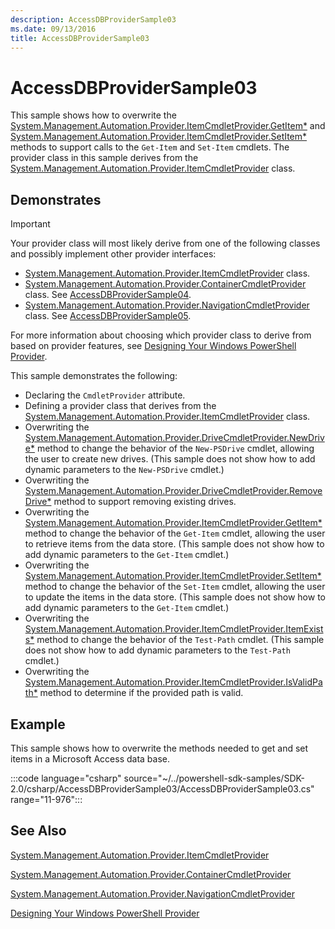 ```yaml
---
description: AccessDBProviderSample03
ms.date: 09/13/2016
title: AccessDBProviderSample03
---
```

# AccessDBProviderSample03

This sample shows how to overwrite the
[System.Management.Automation.Provider.ItemCmdletProvider.GetItem*](/dotnet/api/System.Management.Automation.Provider.ItemCmdletProvider.GetItem)
and
[System.Management.Automation.Provider.ItemCmdletProvider.SetItem*](/dotnet/api/System.Management.Automation.Provider.ItemCmdletProvider.SetItem)
methods to support calls to the `Get-Item` and `Set-Item` cmdlets. The provider class in this sample
derives from the
[System.Management.Automation.Provider.ItemCmdletProvider](/dotnet/api/System.Management.Automation.Provider.ItemCmdletProvider)
class.

## Demonstrates

> [!IMPORTANT]
> Your provider class will most likely derive from one of the following classes and possibly
> implement other provider interfaces:
>
> - [System.Management.Automation.Provider.ItemCmdletProvider](/dotnet/api/System.Management.Automation.Provider.ItemCmdletProvider) class.
> - [System.Management.Automation.Provider.ContainerCmdletProvider](/dotnet/api/System.Management.Automation.Provider.ContainerCmdletProvider) class. See [AccessDBProviderSample04](./accessdbprovidersample04.md).
> - [System.Management.Automation.Provider.NavigationCmdletProvider](/dotnet/api/System.Management.Automation.Provider.NavigationCmdletProvider) class. See [AccessDBProviderSample05](./accessdbprovidersample05.md).
>
> For more information about choosing which provider class to derive from based on provider
> features, see [Designing Your Windows PowerShell Provider](./provider-types.md).

This sample demonstrates the following:

- Declaring the `CmdletProvider` attribute.
- Defining a provider class that derives from the
  [System.Management.Automation.Provider.ItemCmdletProvider](/dotnet/api/System.Management.Automation.Provider.ItemCmdletProvider)
  class.
- Overwriting the
  [System.Management.Automation.Provider.DriveCmdletProvider.NewDrive*](/dotnet/api/System.Management.Automation.Provider.DriveCmdletProvider.NewDrive)
  method to change the behavior of the `New-PSDrive` cmdlet, allowing the user to create new drives.
  (This sample does not show how to add dynamic parameters to the `New-PSDrive` cmdlet.)
- Overwriting the
  [System.Management.Automation.Provider.DriveCmdletProvider.RemoveDrive*](/dotnet/api/System.Management.Automation.Provider.DriveCmdletProvider.RemoveDrive)
  method to support removing existing drives.
- Overwriting the
  [System.Management.Automation.Provider.ItemCmdletProvider.GetItem*](/dotnet/api/System.Management.Automation.Provider.ItemCmdletProvider.GetItem)
  method to change the behavior of the `Get-Item` cmdlet, allowing the user to retrieve items from
  the data store. (This sample does not show how to add dynamic parameters to the `Get-Item`
  cmdlet.)
- Overwriting the
  [System.Management.Automation.Provider.ItemCmdletProvider.SetItem*](/dotnet/api/System.Management.Automation.Provider.ItemCmdletProvider.SetItem)
  method to change the behavior of the `Set-Item` cmdlet, allowing the user to update the items in
  the data store. (This sample does not show how to add dynamic parameters to the `Get-Item`
  cmdlet.)
- Overwriting the
  [System.Management.Automation.Provider.ItemCmdletProvider.ItemExists*](/dotnet/api/System.Management.Automation.Provider.ItemCmdletProvider.ItemExists)
  method to change the behavior of the `Test-Path` cmdlet. (This sample does not show how to add
  dynamic parameters to the `Test-Path` cmdlet.)
- Overwriting the
  [System.Management.Automation.Provider.ItemCmdletProvider.IsValidPath*](/dotnet/api/System.Management.Automation.Provider.ItemCmdletProvider.IsValidPath)
  method to determine if the provided path is valid.

## Example

This sample shows how to overwrite the methods needed to get and set items in a Microsoft Access
data base.

:::code language="csharp" source="~/../powershell-sdk-samples/SDK-2.0/csharp/AccessDBProviderSample03/AccessDBProviderSample03.cs" range="11-976":::

## See Also

[System.Management.Automation.Provider.ItemCmdletProvider](/dotnet/api/System.Management.Automation.Provider.ItemCmdletProvider)

[System.Management.Automation.Provider.ContainerCmdletProvider](/dotnet/api/System.Management.Automation.Provider.ContainerCmdletProvider)

[System.Management.Automation.Provider.NavigationCmdletProvider](/dotnet/api/System.Management.Automation.Provider.NavigationCmdletProvider)

[Designing Your Windows PowerShell Provider](./provider-types.md)
